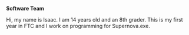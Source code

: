 **Software Team**
    
Hi, my name is Isaac. I am 14 years old and an 8th grader.
This is my first year in FTC and I work on programming for Supernova.exe.